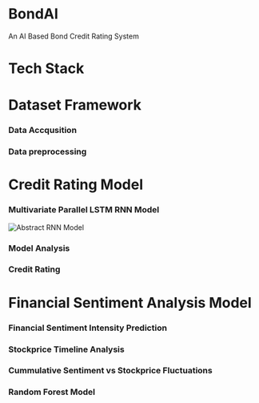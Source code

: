# BondAI
An AI Based Bond Credit Rating System



# Tech Stack


# Dataset Framework

### Data Accqusition

### Data preprocessing


# Credit Rating Model

### Multivariate Parallel LSTM RNN Model
![Abstract RNN Model](images/abstract_rnn_model.png)

### Model Analysis

### Credit Rating


# Financial Sentiment Analysis Model

### Financial Sentiment Intensity Prediction

### Stockprice Timeline Analysis

### Cummulative Sentiment vs Stockprice Fluctuations

### Random Forest Model 
